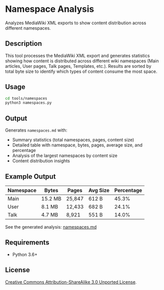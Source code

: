 # Namespace Analysis

Analyzes MediaWiki XML exports to show content distribution across different namespaces.

## Description

This tool processes the MediaWiki XML export and generates statistics showing how content is distributed across different wiki namespaces (Main articles, User pages, Talk pages, Templates, etc.). Results are sorted by total byte size to identify which types of content consume the most space.

## Usage

```bash
cd tools/namespaces
python3 namespaces.py
```

## Output

Generates `namespaces.md` with:
- Summary statistics (total namespaces, pages, content size)
- Detailed table with namespace, bytes, pages, average size, and percentage
- Analysis of the largest namespaces by content size
- Content distribution insights

## Example Output

| Namespace | Bytes | Pages | Avg Size | Percentage |
|-----------|-------|-------|----------|------------|
| Main | 15.2 MB | 25,847 | 612 B | 45.3% |
| User | 8.1 MB | 12,433 | 682 B | 24.1% |
| Talk | 4.7 MB | 8,921 | 551 B | 14.0% |

See the generated analysis: [namespaces.md](namespaces.md)

## Requirements

- Python 3.6+

## License

[Creative Commons Attribution-ShareAlike 3.0 Unported License](https://creativecommons.org/licenses/by-sa/3.0/).
